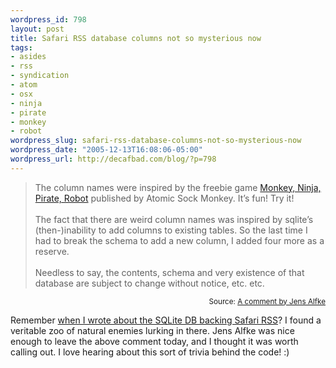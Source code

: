 ```yaml
--- 
wordpress_id: 798
layout: post
title: Safari RSS database columns not so mysterious now
tags: 
- asides
- rss
- syndication
- atom
- osx
- ninja
- pirate
- monkey
- robot
wordpress_slug: safari-rss-database-columns-not-so-mysterious-now
wordpress_date: "2005-12-13T16:08:06-05:00"
wordpress_url: http://decafbad.com/blog/?p=798
---
```

<blockquote cite="http://decafbad.com/blog/2005/06/28/safarirssdb#comment-3165">The column names were inspired by the freebie game <a href="http://www.atomicsockmonkey.com/freebies/MNPR.pdf">Monkey, Ninja, Pirate, Robot</a> published by Atomic Sock Monkey. It’s fun! Try it!<br /><br />The fact that there are weird column names was inspired by sqlite’s (then-)inability to add columns to existing tables. So the last time I had to break the schema to add a new column, I added four more as a reserve.<br /><br />Needless to say, the contents, schema and very existence of that database are subject to change without notice, etc. etc.</blockquote>
<small style="text-align:right; display:block">Source: <a href="http://decafbad.com/blog/2005/06/28/safarirssdb#comment-3165">A comment by Jens Alfke</a></small>

Remember [when I wrote about the SQLite DB backing Safari RSS][sr]?  I found a veritable zoo of natural enemies lurking in there.  Jens Alfke was nice enough to leave the above comment today, and I thought it was worth calling out.  I love hearing about this sort of trivia behind the code!  :)

[sr]: http://decafbad.com/blog/2005/06/28/safarirssdb

<!-- tags: osx monkey pirate ninja robot rss atom syndication -->
